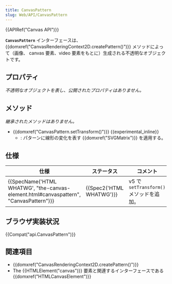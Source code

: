 ```yaml
---
title: CanvasPattern
slug: Web/API/CanvasPattern
---
```

{{APIRef("Canvas API")}}

**`CanvasPattern`** インターフェースは、{{domxref("CanvasRenderingContext2D.createPattern()")}} メソッドによって（画像、 canvas 要素、video 要素をもとに）生成される不透明なオブジェクトです。

## プロパティ

_不透明なオブジェクトを表し、公開されたプロパティはありません。_

## メソッド

_継承されたメソッドはありません。_

- {{domxref("CanvasPattern.setTransform()")}} {{experimental_inline}}
  - : パターンに線形の変化を表す {{domxref("SVGMatrix")}} を適用する。

## 仕様

| 仕様                                                                                                             | ステータス                       | コメント                                |
| ---------------------------------------------------------------------------------------------------------------- | -------------------------------- | --------------------------------------- |
| {{SpecName('HTML WHATWG', "the-canvas-element.html#canvaspattern", "CanvasPattern")}} | {{Spec2('HTML WHATWG')}} | v5 で `setTransform()` メソッドを追加。 |

## ブラウザ実装状況

{{Compat("api.CanvasPattern")}}

## 関連項目

- {{domxref("CanvasRenderingContext2D.createPattern()")}}
- The {{HTMLElement("canvas")}} 要素と関連するインターフェースである {{domxref("HTMLCanvasElement")}}
